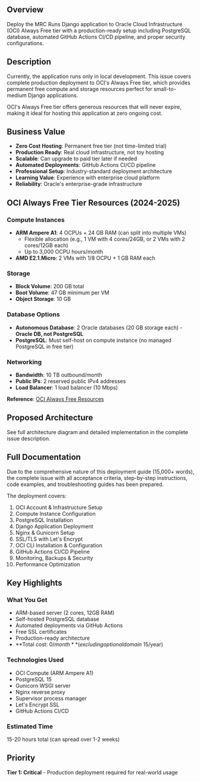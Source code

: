 ## Overview
Deploy the MRC Runs Django application to Oracle Cloud Infrastructure (OCI) Always Free tier with a production-ready setup including PostgreSQL database, automated GitHub Actions CI/CD pipeline, and proper security configurations.

## Description
Currently, the application runs only in local development. This issue covers complete production deployment to OCI's Always Free tier, which provides permanent free compute and storage resources perfect for small-to-medium Django applications.

OCI's Always Free tier offers generous resources that will never expire, making it ideal for hosting this application at zero ongoing cost.

## Business Value
- **Zero Cost Hosting**: Permanent free tier (not time-limited trial)
- **Production Ready**: Real cloud infrastructure, not toy hosting
- **Scalable**: Can upgrade to paid tier later if needed
- **Automated Deployments**: GitHub Actions CI/CD pipeline
- **Professional Setup**: Industry-standard deployment architecture
- **Learning Value**: Experience with enterprise cloud platform
- **Reliability**: Oracle's enterprise-grade infrastructure

## OCI Always Free Tier Resources (2024-2025)

### Compute Instances
- **ARM Ampere A1**: 4 OCPUs + 24 GB RAM (can split into multiple VMs)
  - Flexible allocation (e.g., 1 VM with 4 cores/24GB, or 2 VMs with 2 cores/12GB each)
  - Up to 3,000 OCPU hours/month
- **AMD E2.1.Micro**: 2 VMs with 1/8 OCPU + 1 GB RAM each

### Storage
- **Block Volume**: 200 GB total
- **Boot Volume**: 47 GB minimum per VM
- **Object Storage**: 10 GB

### Database Options
- **Autonomous Database**: 2 Oracle databases (20 GB storage each) - **Oracle DB, not PostgreSQL**
- **PostgreSQL**: Must self-host on compute instance (no managed PostgreSQL in free tier)

### Networking
- **Bandwidth**: 10 TB outbound/month
- **Public IPs**: 2 reserved public IPv4 addresses
- **Load Balancer**: 1 load balancer (10 Mbps)

**Reference**: [OCI Always Free Resources](https://docs.oracle.com/en-us/iaas/Content/FreeTier/freetier_topic-Always_Free_Resources.htm)

## Proposed Architecture

See full architecture diagram and detailed implementation in the complete issue description.

## Full Documentation

Due to the comprehensive nature of this deployment guide (15,000+ words), the complete issue with all acceptance criteria, step-by-step instructions, code examples, and troubleshooting guides has been prepared.

The deployment covers:
1. OCI Account & Infrastructure Setup
2. Compute Instance Configuration
3. PostgreSQL Installation
4. Django Application Deployment
5. Nginx & Gunicorn Setup
6. SSL/TLS with Let's Encrypt
7. OCI CLI Installation & Configuration
8. GitHub Actions CI/CD Pipeline
9. Monitoring, Backups & Security
10. Performance Optimization

## Key Highlights

### What You Get
- ARM-based server (2 cores, 12GB RAM)
- Self-hosted PostgreSQL database
- Automated deployments via GitHub Actions
- Free SSL certificates
- Production-ready architecture
- **Total cost: $0/month** (excluding optional domain ~$15/year)

### Technologies Used
- OCI Compute (ARM Ampere A1)
- PostgreSQL 15
- Gunicorn WSGI server
- Nginx reverse proxy
- Supervisor process manager
- Let's Encrypt SSL
- GitHub Actions CI/CD

### Estimated Time
15-20 hours total (can spread over 1-2 weeks)

## Priority
**Tier 1: Critical** - Production deployment required for real-world usage
